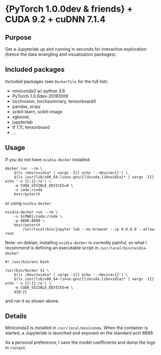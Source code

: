 # {PyTorch 1.0.0dev & friends} + CUDA 9.2 + cuDNN 7.1.4
## Purpose
Get a Jupyterlab up and running in seconds for interactive exploration (hence the data wrangling and visualization packages).

## Included packages
Included packages (see `Dockerfile` for the full list):
  - miniconda3 w/ python 3.6
  - PyTorch 1.0.0dev-20181009
  - torchvision, torchsummary, tensorboardX
  - pandas, scipy
  - scikit-learn, scikit-image
  - xgboost,
  - jupyterlab
  - tf 1.11, tensorboard
  - ...

## Usage
If you do not have `nvidia-docker` installed:

    docker run --rm \
        $(ls /dev/nvidia* | xargs -I{} echo '--device={}') \
        $(ls /usr/lib/x86_64-linux-gnu/{libcuda,libnvidia}* | xargs -I{} echo '-v {}:{}:ro') \
        -e CUDA_VISIBLE_DEVICES=0 \
        -v code:/code
        bosr/pytorch

or using `nvidia-docker`

    nvidia-docker run --rm \
        -v ${PWD}/code:/code \
        -p 8888:8888 \
        bosr/pytorch
            /usr/local/bin/jupyter lab --no-browser --ip 0.0.0.0 --allow-root

Note: on debian, installing `nvidia-docker` is currently painful, so what I recommend is defining an executable script in `/usr/local/bin/nvidia-docker`:

    #! /usr/bin/env bash

    /usr/bin/docker $1 \
        $(ls /dev/nvidia* | xargs -I{} echo '--device={}') \
        $(ls /usr/lib/x86_64-linux-gnu/{libcuda,libnvidia}* | xargs -I{} echo '-v {}:{}:ro') \
        -e CUDA_VISIBLE_DEVICES=0 \
        ${@:2}

and run it as shown above.

## Details
Miniconda3 is installed in `/usr/local/miniconda`. When the container is started, a Jupyterlab is launched and exposed on the standard port 8888.

As a personal preference, I save the model coefficients and dump the logs in `/output`.
